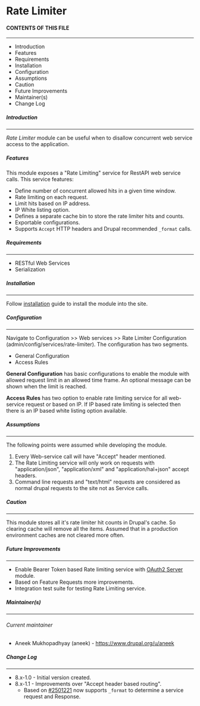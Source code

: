 # Rate Limiter

#### CONTENTS OF THIS FILE
---------------------
* Introduction
* Features
* Requirements
* Installation
* Configuration
* Assumptions
* Caution
* Future Improvements
* Maintainer(s)
* Change Log

##### Introduction
------------------
*Rate Limiter* module can be useful when to disallow concurrent web service 
access to the application. 

##### Features
This module exposes a "Rate Limiting" service for RestAPI web service calls.
This service features:
* Define number of concurrent allowed hits in a given time window.
* Rate limiting on each request.
* Limit hits based on IP address.
* IP White listing option.
* Defines a separate cache bin to store the rate limiter hits and counts.
* Exportable configurations.
* Supports `Accept` HTTP headers and Drupal recommended `_format` calls. 

##### Requirements
------------------
* RESTful Web Services
* Serialization

##### Installation
------------------
Follow [installation](https://www.drupal.org/documentation/install/modules-themes/modules-8) 
guide to install the module into the site.

##### Configuration
------------------
Navigate to Configuration >> Web services >> Rate Limiter Configuration 
(admin/config/services/rate-limiter).
The configuration has two segments.
* General Configuration
* Access Rules

**General Configuration** has basic configurations to enable the module with 
allowed request limit in an allowed time frame. 
An optional message can be shown when the limit is reached.

**Access Rules** has two option to enable rate limiting service for all 
web-service request or based on IP. 
If IP based rate limiting is selected then there is an IP based 
white listing option available.

##### Assumptions
------------------
The following points were assumed while developing the module.

1. Every Web-service call will have "Accept" header mentioned.
2. The Rate Limiting service will only work on requests with 
"application/json", "application/xml" and "application/hal+json" accept headers.
3. Command line requests and "text/html" requests are considered as normal
drupal requests to the site not as Service calls.

##### Caution
------------------
This module stores all it's rate limiter hit counts in Drupal's cache. 
So clearing cache will remove all the items. 
Assumed that in a production environment caches are not cleared more often.

##### Future Improvements
------------------
* Enable Bearer Token based Rate limiting service with [OAuth2 Server](https://www.drupal.org/project/oauth2_server) module.
* Based on Feature Requests more improvements.
* Integration test suite for testing Rate Limiting service.

##### Maintainer(s)
------------------
###### Current maintainer
* Aneek Mukhopadhyay (aneek) - https://www.drupal.org/u/aneek
 
##### Change Log
------------------
* 8.x-1.0 - Initial version created.
* 8.x-1.1 - Improvements over "Accept header based routing".
  * Based on [#2501221](https://www.drupal.org/node/2501221) now supports `_format` to determine a service request
    and Response.
